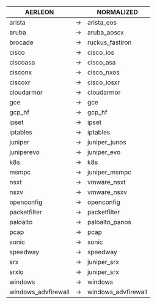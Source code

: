 | AERLEON | | NORMALIZED |
| ---------- | -- | ------ |
| arista | → | arista_eos |
| aruba | → | aruba_aoscx |
| brocade | → | ruckus_fastiron |
| cisco | → | cisco_ios |
| ciscoasa | → | cisco_asa |
| cisconx | → | cisco_nxos |
| ciscoxr | → | cisco_iosxr |
| cloudarmor | → | cloudarmor |
| gce | → | gce |
| gcp_hf | → | gcp_hf |
| ipset | → | ipset |
| iptables | → | iptables |
| juniper | → | juniper_junos |
| juniperevo | → | juniper_evo |
| k8s | → | k8s |
| msmpc | → | juniper_msmpc |
| nsxt | → | vmware_nsxt |
| nsxv | → | vmware_nsxv |
| openconfig | → | openconfig |
| packetfilter | → | packetfilter |
| paloalto | → | paloalto_panos |
| pcap | → | pcap |
| sonic | → | sonic |
| speedway | → | speedway |
| srx | → | juniper_srx |
| srxlo | → | juniper_srx |
| windows | → | windows |
| windows_advfirewall | → | windows_advfirewall |